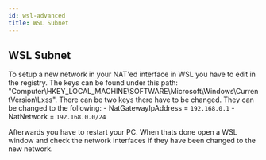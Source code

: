```yaml
---
id: wsl-advanced
title: WSL Subnet
---
```

## WSL Subnet

To setup a new network in your NAT'ed interface in WSL you have to edit in the registry.
The keys can be found under this path: "Computer\HKEY_LOCAL_MACHINE\SOFTWARE\Microsoft\Windows\CurrentVersion\Lxss".
There can be two keys there have to be changed. They can be changed to the following:
    - NatGatewayIpAddress   = `192.168.0.1`
    - NatNetwork            = `192.168.0.0/24`

Afterwards you have to restart your PC. When thats done open a WSL window and check the network interfaces if they have been changed to the new network.
